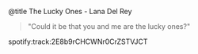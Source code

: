 @title The Lucky Ones - Lana Del Rey

> "Could it be that you and me are the lucky ones?"

spotify:track:2E8b9rCHCWNr0CrZSTVJCT
